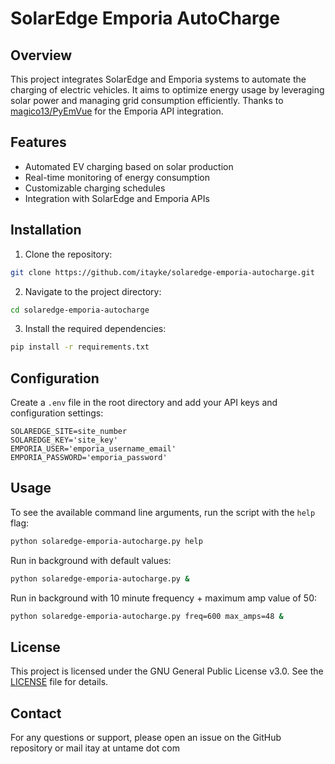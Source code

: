 # SolarEdge Emporia AutoCharge

## Overview
This project integrates SolarEdge and Emporia systems to automate the charging of electric vehicles. It aims to optimize energy usage by leveraging solar power and managing grid consumption efficiently.
Thanks to [magico13/PyEmVue](https://github.com/magico13/PyEmVue) for the Emporia API integration.

## Features
- Automated EV charging based on solar production
- Real-time monitoring of energy consumption
- Customizable charging schedules
- Integration with SolarEdge and Emporia APIs 

## Installation
1. Clone the repository:
  ```sh
  git clone https://github.com/itayke/solaredge-emporia-autocharge.git
  ```
2. Navigate to the project directory:
  ```sh
  cd solaredge-emporia-autocharge
  ```
3. Install the required dependencies:
  ```sh
  pip install -r requirements.txt
  ```

## Configuration
Create a `.env` file in the root directory and add your API keys and configuration settings:
```env
SOLAREDGE_SITE=site_number
SOLAREDGE_KEY='site_key'
EMPORIA_USER='emporia_username_email'
EMPORIA_PASSWORD='emporia_password'
```

## Usage
To see the available command line arguments, run the script with the `help` flag:
```sh
python solaredge-emporia-autocharge.py help
```

Run in background with default values:
```sh
python solaredge-emporia-autocharge.py &
```

Run in background with 10 minute frequency + maximum amp value of 50:
```sh
python solaredge-emporia-autocharge.py freq=600 max_amps=48 &
```

## License
This project is licensed under the GNU General Public License v3.0. See the [LICENSE](LICENSE) file for details.

## Contact
For any questions or support, please open an issue on the GitHub repository or mail itay at untame dot com
